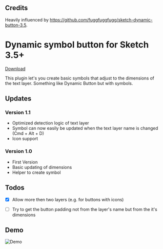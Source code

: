 ## Credits

Heavily influenced by https://github.com/fuggfuggfugg/sketch-dynamic-button-3.5.

# Dynamic symbol button for Sketch 3.5+

[Download](https://github.com/herrkris/sketch-dynamic-symbol-button/archive/master.zip)

This plugin let's you create basic symbols that adjust to the dimensions of the text layer. Something like Dynamic Button but with symbols.

## Updates

### Version 1.1
* Optimized detection logic of text layer
* Symbol can now easily be updated when the text layer name is changed (Cmd + Alt + D)
* Icon support

### Version 1.0
* First Version
* Basic updating of dimensions
* Helper to create symbol

## Todos
- [x] Allow more then two layers (e.g. for buttons with icons)
- [ ] Try to get the button padding not from the layer's name but from the it's dimensions


## Demo
![Demo](https://cloud.githubusercontent.com/assets/9323/22371579/2c76c3a2-e498-11e6-8baa-6bf0c9e553ae.gif)






